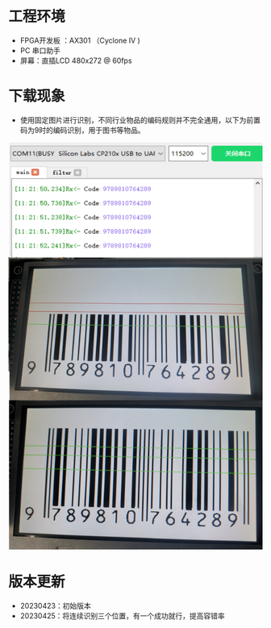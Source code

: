# 工程环境

+ FPGA开发板 ：AX301 （Cyclone IV )
+ PC 串口助手
+ 屏幕：直插LCD 480x272 @ 60fps



# 下载现象

+ 使用固定图片进行识别，不同行业物品的编码规则并不完全通用，以下为前置码为9时的编码识别，用于图书等物品。

![Finish](Finish.png)



# 版本更新

+ 20230423：初始版本
+ 20230425：将连续识别三个位置，有一个成功就行，提高容错率

